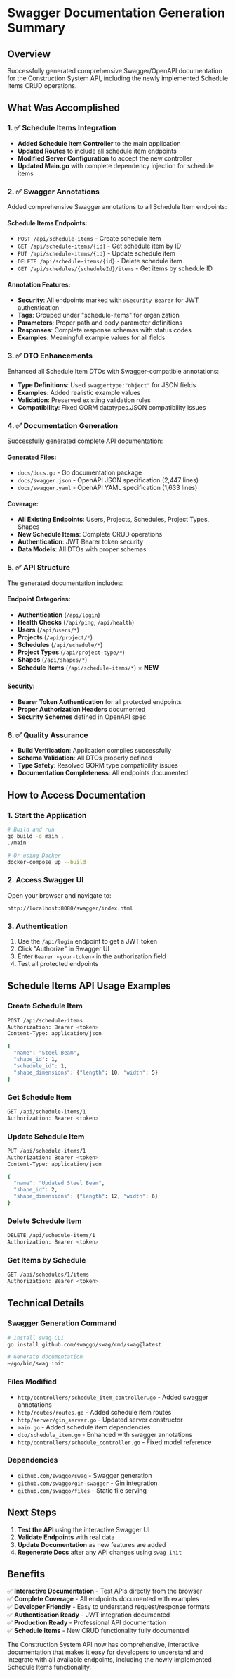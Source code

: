 # Swagger Documentation Generation Summary

## Overview
Successfully generated comprehensive Swagger/OpenAPI documentation for the Construction System API, including the newly implemented Schedule Items CRUD operations.

## What Was Accomplished

### 1. ✅ Schedule Items Integration
- **Added Schedule Item Controller** to the main application
- **Updated Routes** to include all schedule item endpoints
- **Modified Server Configuration** to accept the new controller
- **Updated Main.go** with complete dependency injection for schedule items

### 2. ✅ Swagger Annotations
Added comprehensive Swagger annotations to all Schedule Item endpoints:

#### Schedule Items Endpoints:
- `POST /api/schedule-items` - Create schedule item
- `GET /api/schedule-items/{id}` - Get schedule item by ID
- `PUT /api/schedule-items/{id}` - Update schedule item
- `DELETE /api/schedule-items/{id}` - Delete schedule item
- `GET /api/schedules/{scheduleId}/items` - Get items by schedule ID

#### Annotation Features:
- **Security**: All endpoints marked with `@Security Bearer` for JWT authentication
- **Tags**: Grouped under "schedule-items" for organization
- **Parameters**: Proper path and body parameter definitions
- **Responses**: Complete response schemas with status codes
- **Examples**: Meaningful example values for all fields

### 3. ✅ DTO Enhancements
Enhanced all Schedule Item DTOs with Swagger-compatible annotations:

- **Type Definitions**: Used `swaggertype:"object"` for JSON fields
- **Examples**: Added realistic example values
- **Validation**: Preserved existing validation rules
- **Compatibility**: Fixed GORM datatypes.JSON compatibility issues

### 4. ✅ Documentation Generation
Successfully generated complete API documentation:

#### Generated Files:
- `docs/docs.go` - Go documentation package
- `docs/swagger.json` - OpenAPI JSON specification (2,447 lines)
- `docs/swagger.yaml` - OpenAPI YAML specification (1,633 lines)

#### Coverage:
- **All Existing Endpoints**: Users, Projects, Schedules, Project Types, Shapes
- **New Schedule Items**: Complete CRUD operations
- **Authentication**: JWT Bearer token security
- **Data Models**: All DTOs with proper schemas

### 5. ✅ API Structure
The generated documentation includes:

#### Endpoint Categories:
- **Authentication** (`/api/login`)
- **Health Checks** (`/api/ping`, `/api/health`)
- **Users** (`/api/users/*`)
- **Projects** (`/api/project/*`)
- **Schedules** (`/api/schedule/*`)
- **Project Types** (`/api/project-type/*`)
- **Shapes** (`/api/shapes/*`)
- **Schedule Items** (`/api/schedule-items/*`) ⭐ **NEW**

#### Security:
- **Bearer Token Authentication** for all protected endpoints
- **Proper Authorization Headers** documented
- **Security Schemes** defined in OpenAPI spec

### 6. ✅ Quality Assurance
- **Build Verification**: Application compiles successfully
- **Schema Validation**: All DTOs properly defined
- **Type Safety**: Resolved GORM type compatibility issues
- **Documentation Completeness**: All endpoints documented

## How to Access Documentation

### 1. Start the Application
```bash
# Build and run
go build -o main .
./main

# Or using Docker
docker-compose up --build
```

### 2. Access Swagger UI
Open your browser and navigate to:
```
http://localhost:8080/swagger/index.html
```

### 3. Authentication
1. Use the `/api/login` endpoint to get a JWT token
2. Click "Authorize" in Swagger UI
3. Enter `Bearer <your-token>` in the authorization field
4. Test all protected endpoints

## Schedule Items API Usage Examples

### Create Schedule Item
```bash
POST /api/schedule-items
Authorization: Bearer <token>
Content-Type: application/json

{
  "name": "Steel Beam",
  "shape_id": 1,
  "schedule_id": 1,
  "shape_dimensions": {"length": 10, "width": 5}
}
```

### Get Schedule Item
```bash
GET /api/schedule-items/1
Authorization: Bearer <token>
```

### Update Schedule Item
```bash
PUT /api/schedule-items/1
Authorization: Bearer <token>
Content-Type: application/json

{
  "name": "Updated Steel Beam",
  "shape_id": 2,
  "shape_dimensions": {"length": 12, "width": 6}
}
```

### Delete Schedule Item
```bash
DELETE /api/schedule-items/1
Authorization: Bearer <token>
```

### Get Items by Schedule
```bash
GET /api/schedules/1/items
Authorization: Bearer <token>
```

## Technical Details

### Swagger Generation Command
```bash
# Install swag CLI
go install github.com/swaggo/swag/cmd/swag@latest

# Generate documentation
~/go/bin/swag init
```

### Files Modified
- `http/controllers/schedule_item_controller.go` - Added swagger annotations
- `http/routes/routes.go` - Added schedule item routes
- `http/server/gin_server.go` - Updated server constructor
- `main.go` - Added schedule item dependencies
- `dto/schedule_item.go` - Enhanced with swagger annotations
- `http/controllers/schedule_controller.go` - Fixed model reference

### Dependencies
- `github.com/swaggo/swag` - Swagger generation
- `github.com/swaggo/gin-swagger` - Gin integration
- `github.com/swaggo/files` - Static file serving

## Next Steps

1. **Test the API** using the interactive Swagger UI
2. **Validate Endpoints** with real data
3. **Update Documentation** as new features are added
4. **Regenerate Docs** after any API changes using `swag init`

## Benefits

✅ **Interactive Documentation** - Test APIs directly from the browser  
✅ **Complete Coverage** - All endpoints documented with examples  
✅ **Developer Friendly** - Easy to understand request/response formats  
✅ **Authentication Ready** - JWT integration documented  
✅ **Production Ready** - Professional API documentation  
✅ **Schedule Items** - New CRUD functionality fully documented  

The Construction System API now has comprehensive, interactive documentation that makes it easy for developers to understand and integrate with all available endpoints, including the newly implemented Schedule Items functionality.
